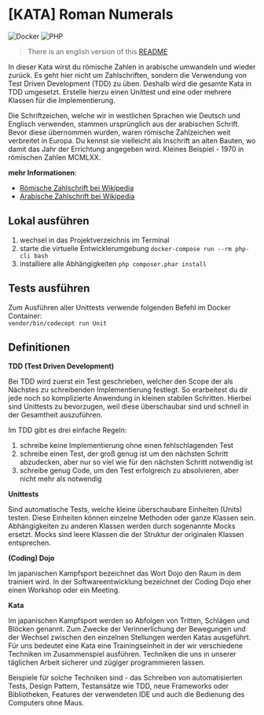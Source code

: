 [KATA] Roman Numerals
===

![Docker](https://img.shields.io/badge/docker-%230db7ed.svg?style=for-the-badge&logo=docker&logoColor=white) ![PHP](https://img.shields.io/badge/php-%23777BB4.svg?style=for-the-badge&logo=php&logoColor=white)

> There is an english version of this [README](README.en.md)

In dieser Kata wirst du römische Zahlen in arabische umwandeln und wieder zurück. Es geht hier nicht um Zahlschriften, sondern die Verwendung von Test Driven Development (TDD) zu üben. Deshalb wird die gesamte Kata in TDD umgesetzt. Erstelle hierzu einen Unittest und eine oder mehrere Klassen für die Implementierung.

Die Schriftzeichen, welche wir in westlichen Sprachen wie Deutsch und Englisch verwenden, stammen ursprünglich aus der arabischen Schrift. Bevor diese übernommen wurden, waren römische Zahlzeichen weit verbreitet in Europa. Du kennst sie vielleicht als Inschrift an alten Bauten, wo damit das Jahr der Errichtung angegeben wird. Kleines Beispiel - 1970 in römischen Zahlen MCMLXX.

**mehr Informationen**:

* [Römische Zahlschrift bei Wikipedia](https://de.wikipedia.org/wiki/Römische_Zahlschrift)
* [Arabische Zahlschrift bei Wikipedia](https://de.wikipedia.org/wiki/Arabische_Zahlschrift)

Lokal ausführen
---

1. wechsel in das Projektverzeichnis im Terminal
2. starte die virtuelle Entwicklerumgebung `docker-compose run --rm php-cli bash`
3. installiere alle Abhängigkeiten `php composer.phar install`

Tests ausführen
---

Zum Ausführen aller Unittests verwende folgenden Befehl im Docker Container:<br>
`vendor/bin/codecept run Unit`

Definitionen
---

**TDD (Test Driven Development)**

Bei TDD wird zuerst ein Test geschrieben, welcher den Scope der als Nächstes zu schreibenden Implementierung festlegt. So erarbeitest du dir jede noch so komplizierte Anwendung in kleinen stabilen Schritten. Hierbei sind Unittests zu bevorzugen, weil diese überschaubar sind und schnell in der Gesamtheit auszuführen.

Im TDD gibt es drei einfache Regeln:

1. schreibe keine Implementierung ohne einen fehlschlagenden Test
2. schreibe einen Test, der groß genug ist um den nächsten Schritt abzudecken, aber nur so viel wie für den nächsten Schritt notwendig ist
3. schreibe genug Code, um den Test erfolgreich zu absolvieren, aber nicht mehr als notwendig

**Unittests**

Sind automatische Tests, welche kleine überschaubare Einheiten (Units) testen. Diese Einheiten können einzelne Methoden oder ganze Klassen sein. Abhängigkeiten zu anderen Klassen werden durch sogenannte Mocks ersetzt. Mocks sind leere Klassen die der Struktur der originalen Klassen entsprechen.

**(Coding) Dojo**

Im japanischen Kampfsport bezeichnet das Wort Dojo den Raum in dem trainiert wird. In der Softwareentwicklung bezeichnet der Coding Dojo eher einen Workshop oder ein Meeting.

**Kata**

Im japanischen Kampfsport werden so Abfolgen von Tritten, Schlägen und Blöcken genannt. Zum Zwecke der Verinnerlichung der Bewegungen und der Wechsel zwischen den einzelnen Stellungen werden Katas ausgeführt. Für uns bedeutet eine Kata eine Trainingseinheit in der wir verschiedene Techniken im Zusammenspiel ausführen. Techniken die uns in unserer täglichen Arbeit sicherer und zügiger programmieren lassen. 

Beispiele für solche Techniken sind - das Schreiben von automatisierten Tests, Design Pattern, Testansätze wie TDD, neue Frameworks oder Bibliotheken, Features der verwendeten IDE und auch die Bedienung des Computers ohne Maus.